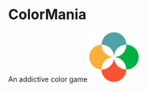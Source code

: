 # ColorMania
An addictive color game
<img src="https://github.com/yoursamlan/ColorMania/blob/main/icon.png" alt="icon" width="100" height="100">

